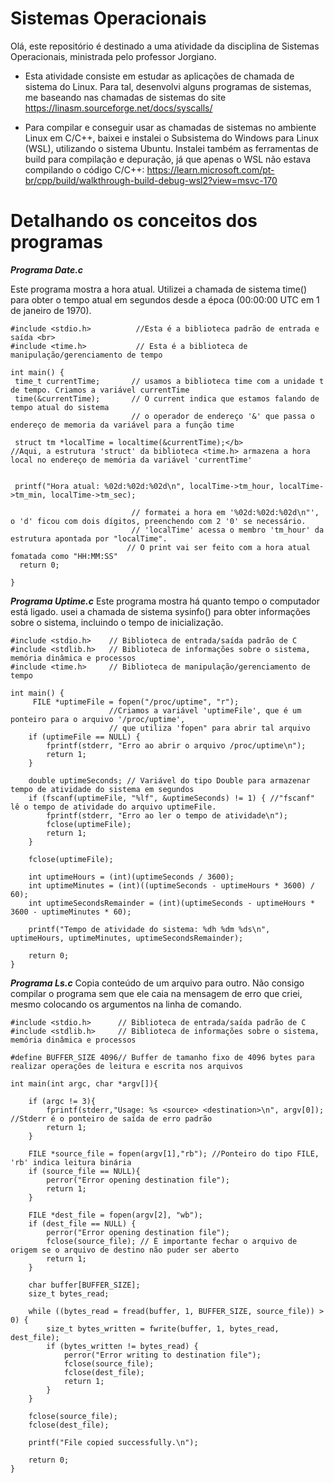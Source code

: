 
# Sistemas Operacionais 


Olá, este repositório é destinado a uma atividade da disciplina de Sistemas Operacionais, ministrada pelo professor Jorgiano. 

- Esta atividade consiste em estudar as aplicações de chamada de sistema do Linux. Para tal, desenvolvi alguns programas de sistemas, me baseando nas chamadas de sistemas do site https://linasm.sourceforge.net/docs/syscalls/

- Para compilar e conseguir usar as chamadas de sistemas no ambiente Linux em C/C++, baixei e instalei o Subsistema do Windows para Linux (WSL), utilizando o sistema Ubuntu. Instalei também as ferramentas de build para compilação e depuração, já que apenas o WSL não estava compilando o código C/C++: https://learn.microsoft.com/pt-br/cpp/build/walkthrough-build-debug-wsl2?view=msvc-170

# Detalhando os conceitos dos programas

***Programa Date.c***

Este programa mostra a hora atual. Utilizei a chamada de sistema time() para obter o tempo atual em segundos desde a época (00:00:00 UTC em 1 de janeiro de 1970).
 ```
#include <stdio.h>          //Esta é a biblioteca padrão de entrada e saída <br>
#include <time.h>           // Esta é a biblioteca de manipulação/gerenciamento de tempo

int main() { 
  time_t currentTime;       // usamos a biblioteca time com a unidade t de tempo. Criamos a variável currentTime  
  time(&currentTime);       // O current indica que estamos falando de tempo atual do sistema  
                            // o operador de endereço '&' que passa o endereço de memoria da variável para a função time 
  
  struct tm *localTime = localtime(&currentTime);</b> 
//Aqui, a estrutura 'struct' da biblioteca <time.h> armazena a hora local no endereço de memória da variável 'currentTime'
    
  
  printf("Hora atual: %02d:%02d:%02d\n", localTime->tm_hour, localTime->tm_min, localTime->tm_sec);  

                            // formatei a hora em '%02d:%02d:%02d\n"', o 'd' ficou com dois dígitos, preenchendo com 2 '0' se necessário. 
                            // 'localTime' acessa o membro 'tm_hour' da estrutura apontada por "localTime".  
                           // O print vai ser feito com a hora atual fomatada como "HH:MM:SS" 
   return 0; 

}
```



***Programa Uptime.c***
Este programa mostra há quanto tempo o computador está ligado. usei a chamada de sistema sysinfo() para obter informações sobre o sistema, incluindo o tempo de inicialização.

```
#include <stdio.h>    // Biblioteca de entrada/saída padrão de C
#include <stdlib.h>   // Biblioteca de informações sobre o sistema, memória dinâmica e processos
#include <time.h>     // Biblioteca de manipulação/gerenciamento de tempo

int main() {
     FILE *uptimeFile = fopen("/proc/uptime", "r"); 
                      //Criamos a variável 'uptimeFile', que é um ponteiro para o arquivo '/proc/uptime', 
                      // que utiliza 'fopen" para abrir tal arquivo
    if (uptimeFile == NULL) {
        fprintf(stderr, "Erro ao abrir o arquivo /proc/uptime\n");
        return 1;
    }

    double uptimeSeconds; // Variável do tipo Double para armazenar tempo de atividade do sistema em segundos
    if (fscanf(uptimeFile, "%lf", &uptimeSeconds) != 1) { //"fscanf" lê o tempo de atividade do arquivo uptimeFile.
        fprintf(stderr, "Erro ao ler o tempo de atividade\n");
        fclose(uptimeFile);
        return 1;
    }

    fclose(uptimeFile);

    int uptimeHours = (int)(uptimeSeconds / 3600);
    int uptimeMinutes = (int)((uptimeSeconds - uptimeHours * 3600) / 60);
    int uptimeSecondsRemainder = (int)(uptimeSeconds - uptimeHours * 3600 - uptimeMinutes * 60);

    printf("Tempo de atividade do sistema: %dh %dm %ds\n", uptimeHours, uptimeMinutes, uptimeSecondsRemainder);

    return 0;
}

```



***Programa Ls.c***
Copia conteúdo de um arquivo para outro. Não consigo compilar o programa sem que ele caia na mensagem de erro que criei, mesmo colocando os argumentos na linha de comando.

```
#include <stdio.h>      // Biblioteca de entrada/saída padrão de C
#include <stdlib.h>     // Biblioteca de informações sobre o sistema, memória dinâmica e processos

#define BUFFER_SIZE 4096// Buffer de tamanho fixo de 4096 bytes para realizar operações de leitura e escrita nos arquivos

int main(int argc, char *argv[]){
    
    if (argc != 3){
        fprintf(stderr,"Usage: %s <source> <destination>\n", argv[0]); //Stderr é o ponteiro de saída de erro padrão 
        return 1;
    }

    FILE *source_file = fopen(argv[1],"rb"); //Ponteiro do tipo FILE, 'rb' indica leitura binária
    if (source_file == NULL){
        perror("Error opening destination file");
        return 1;
    }

    FILE *dest_file = fopen(argv[2], "wb");
    if (dest_file == NULL) {
        perror("Error opening destination file");
        fclose(source_file); // É importante fechar o arquivo de origem se o arquivo de destino não puder ser aberto
        return 1;
    }

    char buffer[BUFFER_SIZE];
    size_t bytes_read;

    while ((bytes_read = fread(buffer, 1, BUFFER_SIZE, source_file)) > 0) {
        size_t bytes_written = fwrite(buffer, 1, bytes_read, dest_file);
        if (bytes_written != bytes_read) {
            perror("Error writing to destination file");
            fclose(source_file);
            fclose(dest_file);
            return 1;
        }
    }

    fclose(source_file);
    fclose(dest_file);
    
    printf("File copied successfully.\n");

    return 0;
}


```